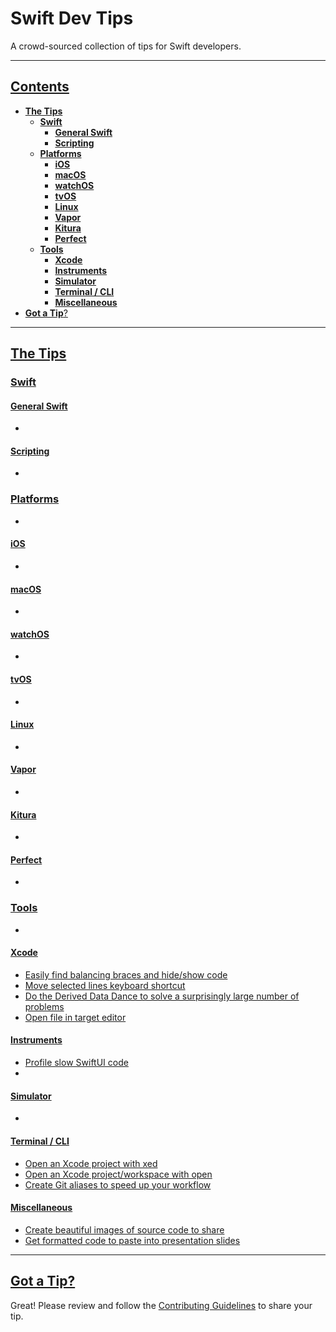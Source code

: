 # Swift Dev Tips

A crowd-sourced collection of tips for Swift developers.

---

## [Contents](#contents)
- [**The Tips**](#the-tips)
    - [**Swift**](#swift)
        - [**General Swift**](#general-swift)
        - [**Scripting**](#scripting)
    - [**Platforms**](#platforms)
        - [**iOS**](#ios)
        - [**macOS**](#macos)
        - [**watchOS**](#watchos)
        - [**tvOS**](#tvos)
        - [**Linux**](#linux)
        - [**Vapor**](#vapor)
        - [**Kitura**](#kitura)
        - [**Perfect**](#perfect)
    - [**Tools**](#tools)
        - [**Xcode**](#xcode)
        - [**Instruments**](#instruments)
        - [**Simulator**](#simulator)
        - [**Terminal / CLI**](#terminal-cli)
        - [**Miscellaneous**](#miscellaneous)
- [**Got a Tip**?](got-a-tip)

---

## [The Tips](the-tips)

### [Swift](#swift)

#### [General Swift](#general-swift)
- 

#### [Scripting](#scripting)
- 

### [Platforms](#platforms)
- 

#### [iOS](#ios)
- 

#### [macOS](#macos)
- 

#### [watchOS](#watchos)
- 

#### [tvOS](#tvos)
- 

#### [Linux](#linux)
- 

#### [Vapor](#vapor)
- 

#### [Kitura](#kitura)
- 

#### [Perfect](#perfect)
- 

### [Tools](#tools)
- 

#### [Xcode](#xcode)
- [Easily find balancing braces and hide/show code](https://twitter.com/scotteg/status/1255916101638201344?s=20)
- [Move selected lines keyboard shortcut](https://twitter.com/scotteg/status/1215275498152087553?s=20)
- [Do the Derived Data Dance to solve a surprisingly large number of problems](http://deriveddata.dance)
- [Open file in target editor](https://twitter.com/scotteg/status/1250486906091114501?s=20)

#### [Instruments](#instruments)
- [Profile slow SwiftUI code](https://www.hackingwithswift.com/quick-start/swiftui/how-to-use-instruments-to-profile-your-swiftui-code-and-identify-slow-layouts)
- 

#### [Simulator](#simulator)
- 

#### [**Terminal / CLI**](#terminal-cli)
- [Open an Xcode project with xed](https://twitter.com/scotteg/status/1257757872026460163?s=20)
- [Open an Xcode project/workspace with open](https://twitter.com/PaulSolt/status/1258210368985468928?s=20)
- [Create Git aliases to speed up your workflow](Tips/GitAliases/GitAliases.md)

#### [**Miscellaneous**](#miscellaneous)
- [Create beautiful images of source code to share](https://carbon.now.sh/?bg=rgba(171%2C%20184%2C%20195%2C%201)&t=dracula&wt=none&l=swift&ds=true&dsyoff=20px&dsblur=68px&wc=true&wa=true&pv=56px&ph=56px&ln=false&fl=1&fm=Hack&fs=14px&lh=133%25&si=false&es=2x&wm=false)
- [Get formatted code to paste into presentation slides](https://twitter.com/scotteg/status/1259501161402503169?s=20)

---

## [Got a Tip?](got-a-tip)

Great! Please review and follow the [Contributing Guidelines](CONTRIBUTING.md) to share your tip.
